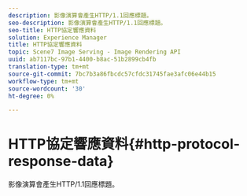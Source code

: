 ```yaml
---
description: 影像演算會產生HTTP/1.1回應標題。
seo-description: 影像演算會產生HTTP/1.1回應標題。
seo-title: HTTP協定響應資料
solution: Experience Manager
title: HTTP協定響應資料
topic: Scene7 Image Serving - Image Rendering API
uuid: ab7117bc-97b1-4400-b8ac-51b2899cb4fb
translation-type: tm+mt
source-git-commit: 7bc7b3a86fbcdc57cfdc31745fae3afc06e44b15
workflow-type: tm+mt
source-wordcount: '30'
ht-degree: 0%

---
```



# HTTP協定響應資料{#http-protocol-response-data}

影像演算會產生HTTP/1.1回應標題。

